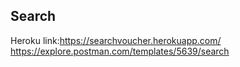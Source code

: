 ## Search
Heroku link:https://searchvoucher.herokuapp.com/
https://explore.postman.com/templates/5639/search